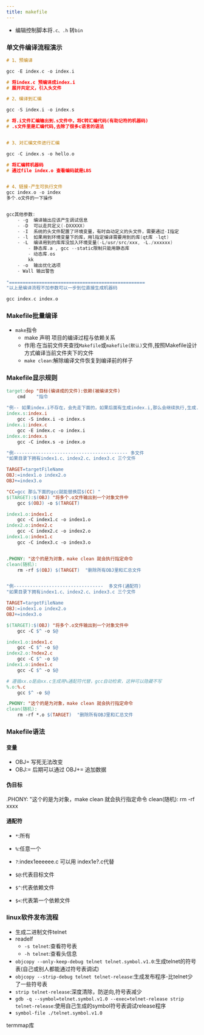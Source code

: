```yaml
---
title: makefile
---
```

- 编辑控制脚本将`.c、.h` 转`bin`

### 单文件编译流程演示
```c
# 1、预编译

gcc -E index.c -o index.i  

# 将index.c 预编译成index.i
# 展开共定义，引入头文件

# 2、编译到汇编

gcc -S index.i -o index.s 

# 将.i文件汇编输出到.s文件中，将C转汇编代码(有助记符的机器码)
# .s文件里是汇编代码,去除了很多c语言的语法


# 3、对汇编文件进行汇编

gcc -C index.s -o hello.o

# 将汇编转机器码
# 通过file index.o 查看编码就是LBS


# 4、链接-产生可执行文件
gcc index.o -o index
多个.o文件的一下操作


gcc其他参数:
    - -g  编译输出应该产生调试信息
    - -D  可以走共定义(-DXXXXX)
    - -I  系统的头文件配置了环境变量，有时自动定义的头文件，需要通过-I指定
    - -l  如果用到环境变量下的库，用l指定编译需要用到的库(qt库 -lqt)
    - -L  编译用到的库库没加入环境变量(-L/usr/src/xxx, -L./xxxxxx)
        - 静态库.a , gcc --static限制只能用静态库
        - 动态库.os
        kk
    - -o  输出优化选项
    - Wall 输出警告
        
"==================================================
"以上是编译流程不加参数可以一步到位直接生成机器码

gcc index.c index.o

```
### Makefile批量编译

- `make`指令
    -   make 声明 项目的编译过程与依赖关系
    -   作用:在当前文件夹查找`Makefile`或`makefile(默认)`文件,按照Makefile设计方式编译当前文件夹下的文件
    -   `make clean`:解除编译文件恢复到编译前的样子


### Makefile显示规则
```makefile
target:dep "目标(编译成的文件):依赖(被编译文件)
    cmd    "指令
    
"例-- 如果index.i不存在，会先走下面的，如果后面有生成index.i,那么会继续执行,生成.s文件
index.s:index.i
    gcc -S index.i -o index.s
index.i:index.c
    gcc -E index.c -o index.i
index.o:index.s
    gcc -C index.s -o index.o

"例------------------------------------------ 多文件
"如果目录下拥有index1.c、index2.c、index3.c 三个文件

TARGET=targetFileName
OBJ:=index1.o index2.o
OBJ+=index3.o

"CC=gcc 那么下面的gcc就能替换层$(CC) "
$(TARGET):$(OBJ) "将多个.o文件输出到一个对象文件中
    gcc $(OBJ) -o $(TARGET)

index1.o:index1.c
    gcc -C index1.c -o index1.o
index2.o:index2.c
    gcc -C index2.c -o index2.o
index1.o:index1.c
    gcc -C index3.c -o index3.o


.PHONY: "这个的是为对象，make clean 就会执行指定命令
clean(随机):
    rm -rf $(OBJ) $(TARGET)  "删除所有OBJ里和汇总文件


"例---------------------------------  多文件(通配符)
"如果目录下拥有index1.c、index2.c、index3.c 三个文件

TARGET=targetFileName
OBJ:=index1.o index2.o
OBJ+=index3.o

$(TARGET):$(OBJ) "将多个.o文件输出到一个对象文件中
    gcc -C $^ -o $@

index1.o:index1.c
    gcc -C $^ -o $@
index2.o:?ndex2.c
    gcc -C $^ -o $@
index1.o:index1.c
    gcc -C $^ -o $@

# 遵循xx.o是由xx.c生成用%通配符代替，gcc自动检索，这种可以隐藏不写
%.o:%.c
    gcc $^ -o $@

.PHONY: "这个的是为对象，make clean 就会执行指定命令
clean(随机):
    rm -rf *.o $(TARGET)  "删除所有OBJ里和汇总文件
```

### Makefile语法
#### 变量
- OBJ= 写死无法改变
- OBJ:= 后期可以通过 OBJ+= 追加数据
#### 伪目标
.PHONY: "这个的是为对象，make clean 就会执行指定命令
clean(随机):
    rm -rf xxxx

#### 通配符
- `*`:所有
- `%`:任意一个
- `?`:index1eeeeee.c 可以用 index1e?.c代替

- `$@`:代表目标文件
- `$^`:代表依赖文件
- `$<`:代表第一个依赖文件


### linux软件发布流程
- 生成二进制文件telnet
- readelf 
    - `-s telnet`:查看符号表
    - `-h telnet`:查看头信息
- `objcopy --only-keep-debug telnet telnet.symbol.v1.0`:生成telnet的符号表(自己或别人都能通过符号表调试)
- `objcopy --strip-debug telnet telnet-release`:生成发布程序-比telnet少了一些符号表
- `strip telnet-release`:深度清除，防逆向,符号表减少
- `gdb -q --symbol=telnet.symbol.v1.0 --exec=telnet-release strip telnet-release`:使用自己生成的symbol符号表调试release程序
- `symbol-file ./telnet.symbol.v1.0`




termmap库
